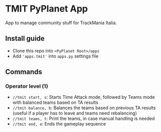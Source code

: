 # TMIT PyPlanet App

App to manage community stuff for TrackMania Italia.

## Install guide

* Clone this repo into `<PyPlanet Root>/apps`
* Add `'apps.tmit'` into `apps.py` settings file

## Commands
### Operator level (1)
* `//tmit start, s`: Starts Time Attack mode, followed by Teams mode with balanced teams based on TA results
* `//tmit balance, b`: Balances the teams based on previous TA results (useful if a player has to leave and teams need rebalancing)
* `//tmit teams, t`: Print the teams, in case manual handling is needed
* `//tmit end, e`: Ends the gameplay sequence
